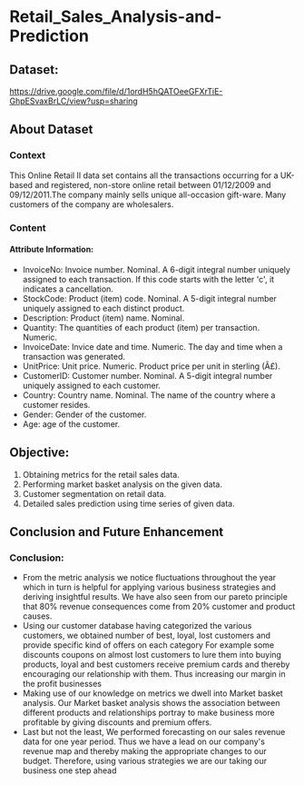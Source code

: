 # Retail_Sales_Analysis-and-Prediction

## Dataset:
https://drive.google.com/file/d/1ordH5hQATOeeGFXrTiE-GhpESvaxBrLC/view?usp=sharing

## About Dataset
### Context
This Online Retail II data set contains all the transactions occurring for a UK-based and registered, non-store online retail between 01/12/2009 and 09/12/2011.The company mainly sells unique all-occasion gift-ware. Many customers of the company are wholesalers.

### Content
#### Attribute Information:

- InvoiceNo: Invoice number. Nominal. A 6-digit integral number uniquely assigned to each transaction. If this code starts with the letter 'c', it indicates a cancellation.
- StockCode: Product (item) code. Nominal. A 5-digit integral number uniquely assigned to each distinct product.
- Description: Product (item) name. Nominal.
- Quantity: The quantities of each product (item) per transaction. Numeric.
- InvoiceDate: Invice date and time. Numeric. The day and time when a transaction was generated.
- UnitPrice: Unit price. Numeric. Product price per unit in sterling (Â£).
- CustomerID: Customer number. Nominal. A 5-digit integral number uniquely assigned to each customer.
- Country: Country name. Nominal. The name of the country where a customer resides.
- Gender: Gender of the customer.
- Age: age of the customer.

## Objective:

1. Obtaining metrics for the retail sales data.
2. Performing market basket analysis on the given data.
3. Customer segmentation on retail data.
4. Detailed sales prediction using time series of given data.

## Conclusion and Future Enhancement

### Conclusion:
- From the metric analysis we notice fluctuations throughout the year which in
turn is helpful for applying various business strategies and deriving insightful
results.
We have also seen from our pareto principle that 80% revenue consequences
come from 20% customer and product causes.
- Using our customer database having categorized the various customers, we
obtained number of best, loyal, lost customers and provide specific kind of
offers on each category
For example some discounts coupons on almost lost customers to lure them
into buying products, loyal and best customers receive premium cards and
thereby encouraging our relationship with them.
Thus increasing our margin in the profit businesses
- Making use of our knowledge on metrics we dwell into Market basket
analysis. Our Market basket analysis shows the association between different
products and relationships portray to make business more profitable by giving
discounts and premium offers.
- Last but not the least, We performed forecasting on our sales revenue data
for one year period. Thus we have a lead on our company's revenue map and
thereby making the appropriate changes to our budget.
Therefore, using various strategies we are our taking our business one step
ahead
